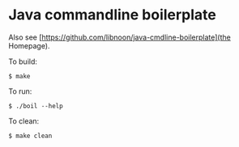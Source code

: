# Java commandline boilerplate

Also see [https://github.com/libnoon/java-cmdline-boilerplate](the Homepage).

To build:

``` shell
$ make
```

To run:

``` shell
$ ./boil --help
```

To clean:

``` shell
$ make clean
```
